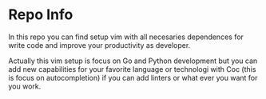 # Repo Info
In this repo you can find setup vim with all necesaries dependences for write code
and improve your productivity as developer. 

Actually this vim setup is focus on Go and Python development but you can add new capabilities for your
favorite language or technologi with Coc (this is focus on autocompletion) if you can add linters or what ever you want for
you work.



